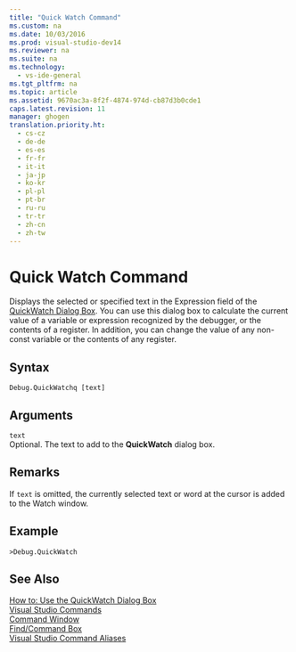 ```yaml
---
title: "Quick Watch Command"
ms.custom: na
ms.date: 10/03/2016
ms.prod: visual-studio-dev14
ms.reviewer: na
ms.suite: na
ms.technology: 
  - vs-ide-general
ms.tgt_pltfrm: na
ms.topic: article
ms.assetid: 9670ac3a-8f2f-4874-974d-cb87d3b0cde1
caps.latest.revision: 11
manager: ghogen
translation.priority.ht: 
  - cs-cz
  - de-de
  - es-es
  - fr-fr
  - it-it
  - ja-jp
  - ko-kr
  - pl-pl
  - pt-br
  - ru-ru
  - tr-tr
  - zh-cn
  - zh-tw
---
```

# Quick Watch Command
Displays the selected or specified text in the Expression field of the [QuickWatch Dialog Box](../Topic/How%20to:%20Use%20the%20QuickWatch%20Dialog%20Box.md). You can use this dialog box to calculate the current value of a variable or expression recognized by the debugger, or the contents of a register. In addition, you can change the value of any non-const variable or the contents of any register.  
  
## Syntax  
  
```  
Debug.QuickWatchq [text]  
```  
  
## Arguments  
 `text`  
 Optional. The text to add to the **QuickWatch** dialog box.  
  
## Remarks  
 If `text` is omitted, the currently selected text or word at the cursor is added to the Watch window.  
  
## Example  
  
```  
>Debug.QuickWatch  
```  
  
## See Also  
 [How to: Use the QuickWatch Dialog Box](../Topic/How%20to:%20Use%20the%20QuickWatch%20Dialog%20Box.md)   
 [Visual Studio Commands](../VS_IDE/Visual-Studio-Commands.md)   
 [Command Window](../VS_IDE/Command-Window.md)   
 [Find/Command Box](../VS_IDE/Find-Command-Box.md)   
 [Visual Studio Command Aliases](../VS_IDE/Visual-Studio-Command-Aliases.md)